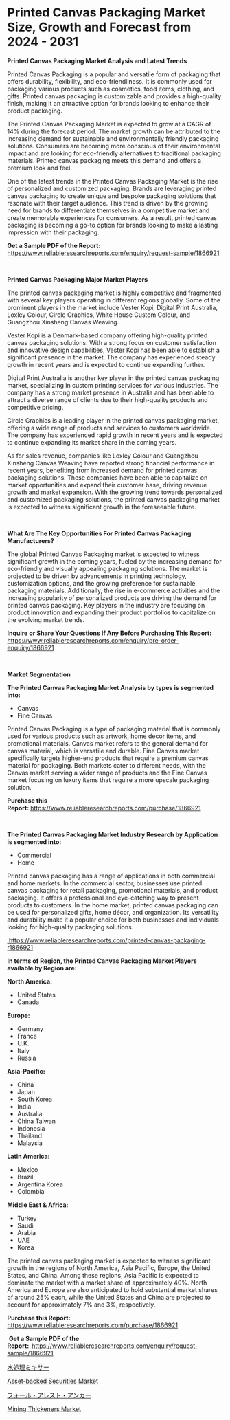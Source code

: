 <p><h1>Printed Canvas Packaging Market Size, Growth and Forecast from 2024 - 2031</h1></p><p><strong>Printed Canvas Packaging Market Analysis and Latest Trends</strong></p>
<p><p>Printed Canvas Packaging is a popular and versatile form of packaging that offers durability, flexibility, and eco-friendliness. It is commonly used for packaging various products such as cosmetics, food items, clothing, and gifts. Printed canvas packaging is customizable and provides a high-quality finish, making it an attractive option for brands looking to enhance their product packaging.</p><p>The Printed Canvas Packaging Market is expected to grow at a CAGR of 14% during the forecast period. The market growth can be attributed to the increasing demand for sustainable and environmentally friendly packaging solutions. Consumers are becoming more conscious of their environmental impact and are looking for eco-friendly alternatives to traditional packaging materials. Printed canvas packaging meets this demand and offers a premium look and feel.</p><p>One of the latest trends in the Printed Canvas Packaging Market is the rise of personalized and customized packaging. Brands are leveraging printed canvas packaging to create unique and bespoke packaging solutions that resonate with their target audience. This trend is driven by the growing need for brands to differentiate themselves in a competitive market and create memorable experiences for consumers. As a result, printed canvas packaging is becoming a go-to option for brands looking to make a lasting impression with their packaging.</p></p>
<p><strong>Get a Sample PDF of the Report:&nbsp;</strong> <a href="https://www.reliableresearchreports.com/enquiry/request-sample/1866921">https://www.reliableresearchreports.com/enquiry/request-sample/1866921</a></p>
<p>&nbsp;</p>
<p><strong>Printed Canvas Packaging Major Market Players</strong></p>
<p><p>The printed canvas packaging market is highly competitive and fragmented with several key players operating in different regions globally. Some of the prominent players in the market include Vester Kopi, Digital Print Australia, Loxley Colour, Circle Graphics, White House Custom Colour, and Guangzhou Xinsheng Canvas Weaving.</p><p>Vester Kopi is a Denmark-based company offering high-quality printed canvas packaging solutions. With a strong focus on customer satisfaction and innovative design capabilities, Vester Kopi has been able to establish a significant presence in the market. The company has experienced steady growth in recent years and is expected to continue expanding further.</p><p>Digital Print Australia is another key player in the printed canvas packaging market, specializing in custom printing services for various industries. The company has a strong market presence in Australia and has been able to attract a diverse range of clients due to their high-quality products and competitive pricing.</p><p>Circle Graphics is a leading player in the printed canvas packaging market, offering a wide range of products and services to customers worldwide. The company has experienced rapid growth in recent years and is expected to continue expanding its market share in the coming years.</p><p>As for sales revenue, companies like Loxley Colour and Guangzhou Xinsheng Canvas Weaving have reported strong financial performance in recent years, benefiting from increased demand for printed canvas packaging solutions. These companies have been able to capitalize on market opportunities and expand their customer base, driving revenue growth and market expansion. With the growing trend towards personalized and customized packaging solutions, the printed canvas packaging market is expected to witness significant growth in the foreseeable future.</p></p>
<p>&nbsp;</p>
<p><strong>What Are The Key Opportunities For Printed Canvas Packaging Manufacturers?</strong></p>
<p><p>The global Printed Canvas Packaging market is expected to witness significant growth in the coming years, fueled by the increasing demand for eco-friendly and visually appealing packaging solutions. The market is projected to be driven by advancements in printing technology, customization options, and the growing preference for sustainable packaging materials. Additionally, the rise in e-commerce activities and the increasing popularity of personalized products are driving the demand for printed canvas packaging. Key players in the industry are focusing on product innovation and expanding their product portfolios to capitalize on the evolving market trends.</p></p>
<p><strong>Inquire or Share Your Questions If Any Before Purchasing This Report:</strong> <a href="https://www.reliableresearchreports.com/enquiry/pre-order-enquiry/1866921">https://www.reliableresearchreports.com/enquiry/pre-order-enquiry/1866921</a></p>
<p>&nbsp;</p>
<p><strong>Market Segmentation</strong></p>
<p><strong>The Printed Canvas Packaging Market Analysis by types is segmented into:</strong></p>
<p><ul><li>Canvas</li><li>Fine Canvas</li></ul></p>
<p><p>Printed Canvas Packaging is a type of packaging material that is commonly used for various products such as artwork, home decor items, and promotional materials. Canvas market refers to the general demand for canvas material, which is versatile and durable. Fine Canvas market specifically targets higher-end products that require a premium canvas material for packaging. Both markets cater to different needs, with the Canvas market serving a wider range of products and the Fine Canvas market focusing on luxury items that require a more upscale packaging solution.</p></p>
<p><strong>Purchase this Report:&nbsp;</strong><a href="https://www.reliableresearchreports.com/purchase/1866921">https://www.reliableresearchreports.com/purchase/1866921</a></p>
<p>&nbsp;</p>
<p><strong>The Printed Canvas Packaging Market Industry Research by Application is segmented into:</strong></p>
<p><ul><li>Commercial</li><li>Home</li></ul></p>
<p><p>Printed canvas packaging has a range of applications in both commercial and home markets. In the commercial sector, businesses use printed canvas packaging for retail packaging, promotional materials, and product packaging. It offers a professional and eye-catching way to present products to customers. In the home market, printed canvas packaging can be used for personalized gifts, home décor, and organization. Its versatility and durability make it a popular choice for both businesses and individuals looking for high-quality packaging solutions.</p></p>
<p><a href="https://www.reliableresearchreports.com/printed-canvas-packaging-r1866921">&nbsp;https://www.reliableresearchreports.com/printed-canvas-packaging-r1866921</a></p>
<p><strong>In terms of Region, the Printed Canvas Packaging Market Players available by Region are:</strong></p>
<p>
    <p> <strong> North America: </strong>
        <ul>
            <li>United States</li>
            <li>Canada</li>
        </ul>
        </p> 
    <p> <strong> Europe: </strong>
        <ul>
            <li>Germany</li>
            <li>France</li>
            <li>U.K.</li>
            <li>Italy</li>
            <li>Russia</li>
        </ul>
        </p> 
    <p> <strong> Asia-Pacific: </strong>
        <ul>
            <li>China</li>
            <li>Japan</li>
            <li>South Korea</li>
            <li>India</li>
            <li>Australia</li>
            <li>China Taiwan</li>
            <li>Indonesia</li>
            <li>Thailand</li>
            <li>Malaysia</li>
        </ul>
        </p> 
    <p> <strong> Latin America: </strong>
        <ul>
            <li>Mexico</li>
            <li>Brazil</li>
            <li>Argentina Korea</li>
            <li>Colombia</li>
        </ul>
        </p> 
    <p> <strong> Middle East & Africa: </strong>
        <ul>
            <li>Turkey</li>
            <li>Saudi</li>
            <li>Arabia</li>
            <li>UAE</li>
            <li>Korea</li>
        </ul>
    </p>
    </p>
<p><p>The printed canvas packaging market is expected to witness significant growth in the regions of North America, Asia Pacific, Europe, the United States, and China. Among these regions, Asia Pacific is expected to dominate the market with a market share of approximately 40%. North America and Europe are also anticipated to hold substantial market shares of around 25% each, while the United States and China are projected to account for approximately 7% and 3%, respectively.</p></p>
<p><strong>Purchase this Report: </strong><a href="https://www.reliableresearchreports.com/purchase/1866921">https://www.reliableresearchreports.com/purchase/1866921</a></p>
<p>&nbsp;<strong>Get a Sample PDF of the Report:&nbsp;&nbsp;</strong><a href="https://www.reliableresearchreports.com/enquiry/request-sample/1866921">https://www.reliableresearchreports.com/enquiry/request-sample/1866921</a></p>
<p><strong></strong></p>
<p><p><a href="https://github.com/reliezer65/Market-Research-Report-List-1/blob/main/945831957993.md">水処理ミキサー</a></p><p><a href="https://www.linkedin.com/pulse/asset-backed-securities-market-furnishes-information-share-13r2c">Asset-backed Securities Market</a></p><p><a href="https://github.com/tanyaali3/Market-Research-Report-List-1/blob/main/869162857994.md">フォール・アレスト・アンカー</a></p><p><a href="https://www.linkedin.com/pulse/mining-thickeners-market-competitive-analysis-trends-fpjge">Mining Thickeners Market</a></p></p>